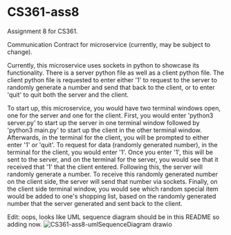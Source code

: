 # CS361-ass8
Assignment 8 for CS361. 

Communication Contract for microservice (currently, may be subject to change). 

Currently, this microservice uses sockets in python to showcase its functionality. 
There is a server python file as well as a client python file. The client python 
file is requested to enter either '1' to request to the server to randomly generate
a number and send that back to the client, or to enter 'quit' to quit both the 
server and the client. 

To start up, this microservice, you would have two terminal windows open, one for the
server and one for the client. First, you would enter 'python3 server.py' to start
up the server in one terminal window followed by 'python3 main.py' to start up the 
client in the other terminal window. Afterwards, in the terminal for the client, you 
will be prompted to either enter '1' or 'quit'. To request for data (randomly generated 
number), in the terminal for the client, you would enter '1'. Once you enter '1', this will
be sent to the server, and on the terminal for the server, you would see that it received 
that '1' that the client entered. Following this, the server will randomly generate a number.
To receive this randomly generated number on the client side, the server will send that number
via sockets. Finally, on the client side terminal window, you would see which random special
item would be added to one's shopping list, based on the randomly generated number that the
server generated and sent back to the client. 


Edit: oops, looks like UML sequence diagram should be in this README so adding now.
![CS361-ass8-umlSequenceDiagram drawio](https://user-images.githubusercontent.com/54691112/218661918-5741ca19-996b-44d7-8567-3ccae822d303.png)
